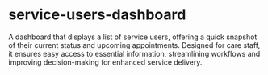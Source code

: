 # service-users-dashboard
A dashboard that displays a list of service users, offering a quick snapshot of their current status and upcoming appointments. Designed for care staff, it ensures easy access to essential information, streamlining workflows and improving decision-making for enhanced service delivery.
